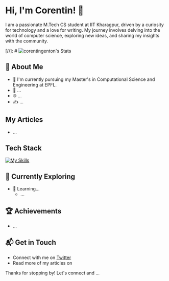 # Hi, I'm Corentin! 👋

I am a passionate M.Tech CS student at IIT Kharagpur, driven by a curiosity for technology and a love for writing. My journey involves delving into the world of computer science, exploring new ideas, and sharing my insights with the community.

[//]: # ![corentingenton's Stats](https://github-readme-stats.vercel.app/api?username=corentingenton&theme=vue-dark&show_icons=true&hide_border=true&count_private=true)

## 🚀 About Me

- 🔭 I'm currently pursuing my Master's in Computational Science and Engineering at EPFL.
- 📝 ...
- 🌐 ...
- ✍️ ...

## My Articles
- ...


## Tech Stack
[![My Skills](https://skillicons.dev/icons?i=pytorch,py)](https://skillicons.dev)

## 🌱 Currently Exploring

- 🚀 Learning...
  - ...

 ## 🏆 Achievements

- ...


## 📬 Get in Touch

- Connect with me on [Twitter](https://twitter.com/)
- Read more of my articles on

Thanks for stopping by! Let's connect and ...



<!--

Here are some ideas to get you started:

- 🔭 I’m currently working on ...
- 🌱 I’m currently learning ...
- 👯 I’m looking to collaborate on ...
- 🤔 I’m looking for help with ...
- 💬 Ask me about ...
- 📫 How to reach me: ...
- 😄 Pronouns: ...
- ⚡ Fun fact: ...
-->
